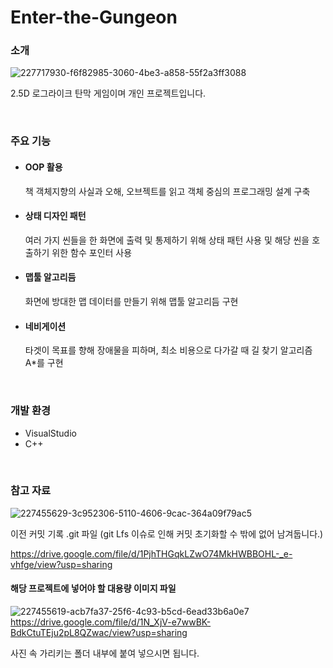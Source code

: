 # Enter-the-Gungeon

### 소개
![227717930-f6f82985-3060-4be3-a858-55f2a3ff3088](https://user-images.githubusercontent.com/63230518/227720468-465e4998-32d9-43d8-9b20-c83d4307cd67.png)

2.5D 로그라이크 탄막 게임이며 개인 프로젝트입니다.

&nbsp;

### 주요 기능

- #### OOP 활용
  책 객체지향의 사실과 오해, 오브젝트를 읽고 객체 중심의 프로그래밍 설계 구축

- #### 상태 디자인 패턴
  여러 가지 씬들을 한 화면에 출력 및 통제하기 위해 상태 패턴 사용 및 해당 씬을 호출하기 위한 함수 포인터 사용

- #### 맵툴 알고리듬
  화면에 방대한 맵 데이터를 만들기 위해 맵툴 알고리듬 구현

- #### 네비게이션  
  타겟이 목표를 향해 장애물을 피하며, 최소 비용으로 다가갈 때 길 찾기 알고리즘 A*를 구현
  
&nbsp;
 
### 개발 환경
- VisualStudio
- C++

&nbsp;

### 참고 자료
![227455629-3c952306-5110-4606-9cac-364a09f79ac5](https://user-images.githubusercontent.com/63230518/227720467-91c547af-376a-44fe-a037-3340859dcbcf.png)

이전 커밋 기록 .git 파일 (git Lfs 이슈로 인해 커밋 초기화할 수 밖에 없어 남겨둡니다.)

https://drive.google.com/file/d/1PjhTHGqkLZwO74MkHWBBOHL-_e-vhfge/view?usp=sharing

#### 해당 프로젝트에 넣어야 할 대용량 이미지 파일
![227455619-acb7fa37-25f6-4c93-b5cd-6ead33b6a0e7](https://user-images.githubusercontent.com/63230518/227720465-03f656ad-53cf-438d-83f0-70adcaadf921.png)
https://drive.google.com/file/d/1N_XjV-e7wwBK-BdkCtuTEju2pL8QZwac/view?usp=sharing

사진 속 가리키는 폴더 내부에 붙여 넣으시면 됩니다.




